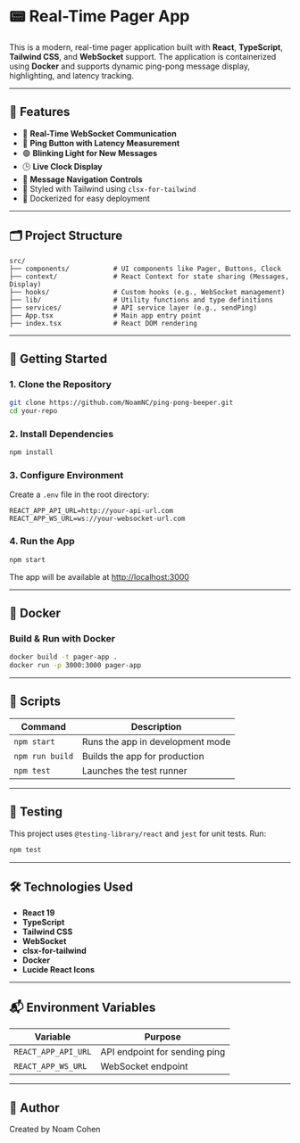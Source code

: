 # 📟 Real-Time Pager App

This is a modern, real-time pager application built with **React**, **TypeScript**, **Tailwind CSS**, and **WebSocket** support. The application is containerized using **Docker** and supports dynamic ping-pong message display, highlighting, and latency tracking.

---

## 🧩 Features

- 📡 **Real-Time WebSocket Communication**
- 🧪 **Ping Button with Latency Measurement**
- 🟢 **Blinking Light for New Messages**
- 🕒 **Live Clock Display**
- 📃 **Message Navigation Controls**
- 🎨 Styled with Tailwind using `clsx-for-tailwind`
- 🐳 Dockerized for easy deployment

---

## 🗂️ Project Structure

```
src/
├── components/           # UI components like Pager, Buttons, Clock
├── context/              # React Context for state sharing (Messages, Display)
├── hooks/                # Custom hooks (e.g., WebSocket management)
├── lib/                  # Utility functions and type definitions
├── services/             # API service layer (e.g., sendPing)
├── App.tsx               # Main app entry point
├── index.tsx             # React DOM rendering
```

---

## 🚀 Getting Started

### 1. Clone the Repository

```bash
git clone https://github.com/NoamNC/ping-pong-beeper.git
cd your-repo
```

### 2. Install Dependencies

```bash
npm install
```

### 3. Configure Environment

Create a `.env` file in the root directory:

```
REACT_APP_API_URL=http://your-api-url.com
REACT_APP_WS_URL=ws://your-websocket-url.com
```

### 4. Run the App

```bash
npm start
```

The app will be available at [http://localhost:3000](http://localhost:3000)

---

## 🐳 Docker

### Build & Run with Docker

```bash
docker build -t pager-app .
docker run -p 3000:3000 pager-app
```

---

## 📁 Scripts

| Command         | Description                        |
|-----------------|------------------------------------|
| `npm start`     | Runs the app in development mode   |
| `npm run build` | Builds the app for production      |
| `npm test`      | Launches the test runner           |

---

## 🧪 Testing

This project uses `@testing-library/react` and `jest` for unit tests. Run:

```bash
npm test
```

---

## 🛠️ Technologies Used

- **React 19**
- **TypeScript**
- **Tailwind CSS**
- **WebSocket**
- **clsx-for-tailwind**
- **Docker**
- **Lucide React Icons**

---

## 📬 Environment Variables

| Variable             | Purpose                          |
|----------------------|----------------------------------|
| `REACT_APP_API_URL`  | API endpoint for sending ping    |
| `REACT_APP_WS_URL`   | WebSocket endpoint               |

---

## 👤 Author

Created by Noam Cohen

